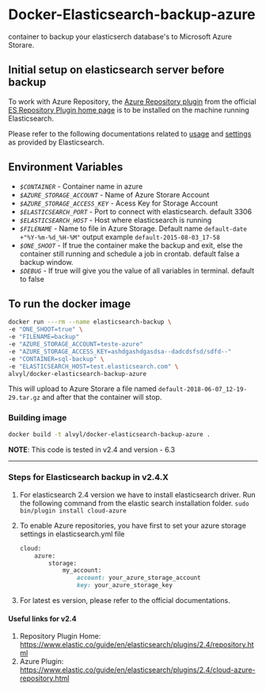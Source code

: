 # Docker-Elasticsearch-backup-azure

container to backup your elasticserch database's to Microsoft Azure Storare.

## Initial setup on elasticsearch server before backup

To work with Azure Repository, the [Azure Repository plugin](https://www.elastic.co/guide/en/elasticsearch/plugins/current/repository-azure.html) from the official [ES Repository Plugin home page](https://www.elastic.co/guide/en/elasticsearch/plugins/current/repository.html) is to be installed on the machine running Elasticsearch.

Please refer to the following documentations related to [usage](https://www.elastic.co/guide/en/elasticsearch/plugins/current/repository-azure-usage.html) and [settings](https://www.elastic.co/guide/en/elasticsearch/plugins/current/repository-azure-repository-settings.html) as provided by Elasticsearch.

## Environment Variables

- _`$CONTAINER`_ - Container name in azure
- _`$AZURE_STORAGE_ACCOUNT`_ - Name of Azure Storare Account
- _`$AZURE_STORAGE_ACCESS_KEY`_ - Acess Key for Storage Account
- _`$ELASTICSEARCH_PORT`_ - Port to connect with elasticsearch. default 3306  
- _`$ELASTICSEARCH_HOST`_ - Host where elasticsearch is running
- _`$FILENAME`_ - Name to file in Azure Storage. Default name `default-date +"%Y-%m-%d_%H-%M"` output example `default-2015-08-03_17-58`
- _`$ONE_SHOOT`_ - If true the container make the backup and exit, else the container still running and schedule a job in crontab. default false a backup window.
- _`$DEBUG`_ - If true will give you the value of all variables in terminal. default to false

## To run the docker image

```bash
docker run ---rm --name elasticsearch-backup \
-e "ONE_SHOOT=true" \
-e "FILENAME=backup"
-e "AZURE_STORAGE_ACCOUNT=teste-azure"
-e "AZURE_STORAGE_ACCESS_KEY=ashdgashdgasdsa--dadcdsfsd/sdfd--"
-e "CONTAINER=sql-backup" \
-e "ELASTICSEARCH_HOST=test.elasticsearch.com" \
alvyl/docker-elasticsearch-backup-azure

```

This will upload to Azure Storare a file named `default-2018-06-07_12-19-29.tar.gz` and after that the
container will stop.

### Building image

```bash
docker build -t alvyl/docker-elasticsearch-backup-azure .
```

**NOTE**: This code is tested in v2.4 and version - 6.3

---
### Steps for Elasticsearch backup in v2.4.X

1. For elasticsearch 2.4 version we have to install elasticsearch driver. Run the following command from the elastic search installation folder.
    ```sudo bin/plugin install cloud-azure```

2. To enable Azure repositories, you have first to set your azure storage settings in elasticsearch.yml file

    ```ruby
    cloud:
        azure:
            storage:
                my_account:
                    account: your_azure_storage_account
                    key: your_azure_storage_key
    ```

3. For latest es version, please refer to the official documentations.

#### Useful links for v2.4

1. Repository Plugin Home: https://www.elastic.co/guide/en/elasticsearch/plugins/2.4/repository.html
1. Azure Plugin: https://www.elastic.co/guide/en/elasticsearch/plugins/2.4/cloud-azure-repository.html

